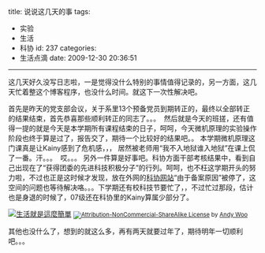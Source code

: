 title: 说说这几天的事
tags:
  - 实验
  - 生活
  - 科协
id: 237
categories:
  - 生活点滴
date: 2009-12-30 20:36:51
---

这几天好久没写日志啦，一是觉得没什么特别的事情值得记录的，另一方面，这几天忙着整这个博客程序，也没什么时间。就这下一次性解决吧。

首先是昨天的党支部会议，关于系里13个预备党员到期转正的，最终以全部转正的结果结束，首先恭喜那些顺利转正的同志了。。。  然后就是今天的班搓，还有值得一提的就是今天是本学期所有课程结束的日子，呵呵，今天微机原理的实验操作阶段也终于算是过了，报告交了，期待一个比较好的结果吧。。 本学期微机原理这门课真是让Kainy感到了危机感，，， 居然被老师用“我不入地狱谁入地狱”在课上侃了一番。汗。。。  哎。。。 另外一件算是好事吧。科协方面干部考核结果中，看到自己出现在了“获得团委的先进科技积极分子”的行列。呵呵，也不枉这学期开头的努力啦，不过也正是这时候才发现，放在外网的[科协网站](http://kx.u0m.cn/)“由于备案原因”被停了，这空间的问题也等待解决咯。。。下学期还有校科技节要忙了，，不过忙过那段，估计也是身退的时候了，07级还在科协里的Kainy算属少部分了。<!--more-->

[![生活就是這麼簡單](http://farm1.static.flickr.com/151/371917666_cd0f197fe4_o.jpg)](http://farm1.static.flickr.com/151/371917666_cd0f197fe4_o.jpg "生活就是這麼簡單")
<small>[![Attribution-NonCommercial-ShareAlike License](http://www.Kainy.CN/blog/wp-content/plugins/wordpress-flickr-manager/images/creative_commons_bw.gif)](http://creativecommons.org/licenses/by-nc-sa/2.0/ "Attribution-NonCommercial-ShareAlike License") by [Andy Woo](http://www.flickr.com/people/39466964@N00/)</small>

其他也没什么了，想到的就这么多，再有两天就要过年了，期待明年一切顺利吧。。。